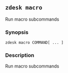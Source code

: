 ## `zdesk macro`

Run macro subcommands

### Synopsis

    zdesk macro COMMAND[ ... ]

### Description

Run macro subcommands

